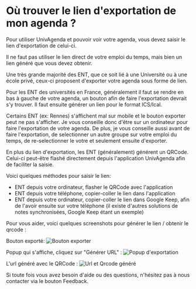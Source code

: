 # Où trouver le lien d'exportation de mon agenda ?

Pour utiliser UnivAgenda et pouvoir voir votre agenda, vous devez saisir le lien d'exportation de celui-ci.

Il ne faut pas utiliser le lien direct de votre emploi du temps, mais bien un lien généré que vous devez obtenir.

Une très grande majorité des ENT, que ce soit lié à une Université ou à une école privé, ceux-ci proposent d'exporter votre agenda sous forme de lien.

Pour les ENT des universités en France, généralement il faut se rendre en bas à gauche de votre agenda, un bouton afin de faire l'exportation devrait s'y trouver. Il faut ensuite générer un lien pour le format ICS/Ical.

Certains ENT (ex: Rennes) s'affichent mal sur mobile et le bouton exporter peut ne pas s'afficher.
Je vous conseille donc d'être sur un ordinateur pour faire l'exportation de votre agenda.
De plus, je vous conseille aussi avant de faire l'exportation, de selectionner un autre groupe sur votre emploi du temps, de re-selectionner le votre et seulement ensuite d'exporter.

En plus du lien d'exportation, les ENT (généralement) générent un QRCode. Celui-ci peut-être flashé directement depuis l'application UnivAgenda afin de faciliter la saisie.

Voici quelques méthodes pour saisir le lien:

- ENT depuis votre ordinateur, flasher le QRCode avec l'application
- ENT depuis votre téléphone, copier-coller le lien dans l'application
- ENT depuis votre ordinateur, copier-coller le lien dans Google Keep, afin de l'avoir ensuite sur votre téléphone (il existe d'autres solutions de notes synchronisées, Google Keep étant un exemple)

Pour vous aider, voici quelques screenshots pour générer le lien / obtenir le qrcode :

Bouton exporté:
![Bouton exporter](https://raw.githubusercontent.com/Pyozer/UnivAgenda/master/help/find_export/images/export_btn.png)


Popup qui s'affiche, cliquez sur "Générer URL" :
![Popup d'exportation](https://raw.githubusercontent.com/Pyozer/UnivAgenda/master/help/find_export/images/export_popup.png)


L'url généré avec le QRCode :
![Url et Qrcode généré](https://raw.githubusercontent.com/Pyozer/UnivAgenda/master/help/find_export/images/export_url.png)



Si toute fois vous avez besoin d'aide ou des questions, n'hésitez pas à nous contacter via le bouton Feedback.